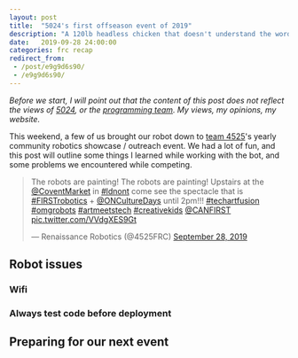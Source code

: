 ```yaml
---
layout: post
title:  "5024's first offseason event of 2019"
description: "A 120lb headless chicken that doesn't understand the word \"stop\""
date:   2019-09-28 24:00:00
categories: frc recap
redirect_from: 
 - /post/e9g9d6s90/
 - /e9g9d6s90/
---
```


<!-- One of these days I should add a blog-like section to the [5024 Programming Team's website]()... -->

*Before we start, I will point out that the content of this post does not reflect the views of [5024](https://www.thebluealliance.com/team/5024), or the [programming team](https://frc5024.github.io/).*
*My views, my opinions, my website.*

This weekend, a few of us brought our robot down to [team 4525](https://www.thebluealliance.com/team/4525)'s yearly community robotics showcase / outreach event. We had a lot of fun, and this post will outline some things I learned while working with the bot, and some problems we encountered while competing.

<blockquote class="twitter-tweet" data-dnt="true"><p lang="en" dir="ltr">The robots are painting! The robots are painting! Upstairs at the <a href="https://twitter.com/CoventMarket?ref_src=twsrc%5Etfw">@CoventMarket</a> in <a href="https://twitter.com/hashtag/ldnont?src=hash&amp;ref_src=twsrc%5Etfw">#ldnont</a> come see the spectacle that is <a href="https://twitter.com/hashtag/FIRSTrobotics?src=hash&amp;ref_src=twsrc%5Etfw">#FIRSTrobotics</a> + <a href="https://twitter.com/ONCultureDays?ref_src=twsrc%5Etfw">@ONCultureDays</a> until 2pm!!! <a href="https://twitter.com/hashtag/techartfusion?src=hash&amp;ref_src=twsrc%5Etfw">#techartfusion</a> <a href="https://twitter.com/hashtag/omgrobots?src=hash&amp;ref_src=twsrc%5Etfw">#omgrobots</a> <a href="https://twitter.com/hashtag/artmeetstech?src=hash&amp;ref_src=twsrc%5Etfw">#artmeetstech</a> <a href="https://twitter.com/hashtag/creativekids?src=hash&amp;ref_src=twsrc%5Etfw">#creativekids</a> <a href="https://twitter.com/CANFIRST?ref_src=twsrc%5Etfw">@CANFIRST</a> <a href="https://t.co/VVdgXES9Gt">pic.twitter.com/VVdgXES9Gt</a></p>&mdash; Renaissance Robotics (@4525FRC) <a href="https://twitter.com/4525FRC/status/1177967036410073088?ref_src=twsrc%5Etfw">September 28, 2019</a></blockquote>

## Robot issues

### Wifi

### Always test code before deployment

## Preparing for our next event